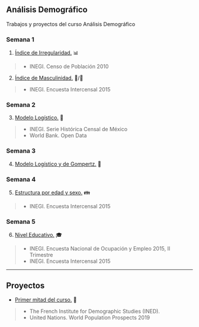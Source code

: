 ## Análisis Demográfico

Trabajos y proyectos del curso Análisis Demográfico

### Semana 1

1. [Índice de Irregularidad.](https://mnar99.github.io/AnalisisDemo/R/IR) :bar_chart: 
> * INEGI. Censo de Población 2010

2. [Índice de Masculinidad.](https://mnar99.github.io/AnalisisDemo/R/IM) :man:/:woman: 
> * INEGI. Encuesta Intercensal 2015

### Semana 2

3. [Modelo Logístico.](https://mnar99.github.io/AnalisisDemo/R/MD_LOG) :bust_in_silhouette: 
> * INEGI. Serie Histórica Censal de México
> * World Bank. Open Data

### Semana 3

4. [Modelo Logístico y de Gompertz.](https://mnar99.github.io/AnalisisDemo/R/AC01) :busts_in_silhouette: 

### Semana 4

5. [Estructura por edad y sexo.](https://mnar99.github.io/AnalisisDemo/R/EGEDAD) :family:
> * INEGI. Encuesta Intercensal 2015

### Semana 5

6. [Nivel Educativo.](https://mnar99.github.io/AnalisisDemo/R/NEd) :mortar_board:
> * INEGI. Encuesta Nacional de Ocupación y Empleo 2015, II Trimestre
> * INEGI. Encuesta Intercensal 2015

---

## Proyectos

* [Primer mitad del curso.](https://mnar99.github.io/AnalisisDemo/R/TRsm) :bookmark_tabs:
> * The French Institute for Demographic Studies (INED).  
> * United Nations. World Population Prospects 2019 

